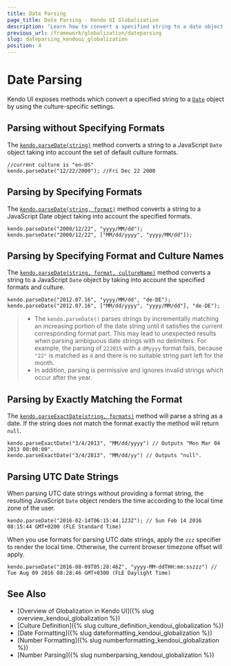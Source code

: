 ```yaml
---
title: Date Parsing
page_title: Date Parsing - Kendo UI Globalization
description: "Learn how to convert a specified string to a date object using the Kendo UI culture specific settings."
previous_url: /framework/globalization/dateparsing
slug: dateparsing_kendoui_globalization
position: 4
---
```


# Date Parsing

Kendo UI exposes methods which convert a specified string to a [`Date`](https://developer.mozilla.org/en-US/docs/Web/JavaScript/Reference/Global_Objects/Date) object by using the culture-specific settings.

## Parsing without Specifying Formats

The [`kendo.parseDate(string)`](/api/javascript/kendo/methods/parsedate) method converts a string to a JavaScript `Date` object taking into account the set of default culture formats.

    //current culture is "en-US"
    kendo.parseDate("12/22/2000"); //Fri Dec 22 2000

## Parsing by Specifying Formats

The [`kendo.parseDate(string, format)`](/api/javascript/kendo/methods/parsedate) method converts a string to a JavaScript Date object taking into account the specified formats.

    kendo.parseDate("2000/12/22", "yyyy/MM/dd");
    kendo.parseDate("2000/12/22", ["MM/dd/yyyy", "yyyy/MM/dd"]);

## Parsing by Specifying Format and Culture Names

The [`kendo.parseDate(string, format, cultureName)`](/api/javascript/kendo/methods/parsedate) method converts a string to a JavaScript `Date` object by taking into account the specified formats and culture.

    kendo.parseDate("2012.07.16", "yyyy/MM/dd", "de-DE");
  	kendo.parseDate("2012.07.16", ["MM/dd/yyyy", "yyyy/MM/dd"], "de-DE");

> * The `kendo.parseDate()` parses strings by incrementally matching an increasing portion of the date string until it satisfies the current corresponding format part. This may lead to unexpected results when parsing ambiguous date strings with no delimiters. For example, the parsing of `222015` with a `dMyyyy` format fails, because `"22"` is matched as `d` and there is no suitable string part left for the month.
> * In addition, parsing is permissive and ignores invalid strings which occur after the year.

## Parsing by Exactly Matching the Format

The [`kendo.parseExactDate(string, formats)`](/api/javascript/kendo/methods/parseexactdate) method will parse a string as a date. If the string does not match the format exactly the method will return `null`.

    kendo.parseExactDate("3/4/2013", "MM/dd/yyyy") // Outputs "Mon Mar 04 2013 00:00:00".
    kendo.parseExactDate("3/4/2013", "MM/dd/yy") // Outputs "null".

## Parsing UTC Date Strings

When parsing UTC date strings without providing a format string, the resulting JavaScript `Date` object renders the time according to the local time zone of the user.

    kendo.parseDate("2016-02-14T06:15:44.123Z"); // Sun Feb 14 2016 08:15:44 GMT+0200 (FLE Standard Time)

When you use formats for parsing UTC date strings, apply the `zzz` specifier to render the local time. Otherwise, the current browser timezone offset will apply.

    kendo.parseDate("2016-08-09T05:28:46Z", "yyyy-MM-ddTHH:mm:sszzz") // Tue Aug 09 2016 08:28:46 GMT+0300 (FLE Daylight Time)

## See Also

* [Overview of Globalization in Kendo UI]({% slug overview_kendoui_globalization %})
* [Culture Definition]({% slug culture_definition_kendoui_globalization %})
* [Date Formatting]({% slug dateformatting_kendoui_globalization %})
* [Number Formatting]({% slug numberformatting_kendoui_globalization %})
* [Number Parsing]({% slug numberparsing_kendoui_globalization %})
